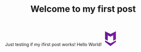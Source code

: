 ﻿---
layout: post
category: NA
title: Welcome to my first post
tagline: by Henry
tags: 
  - NA
published: true
---

Just testing if my ifirst post works!
Hello World!
![alt text](https://github.com/adam-p/markdown-here/raw/master/src/common/images/icon48.png "Logo Title Text 1")
